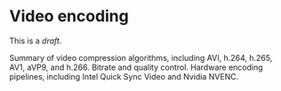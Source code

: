 # Video encoding

This is a _draft_.

Summary of video compression algorithms, including AVI, h.264, h.265, AV1, aVP9, and h.266.
Bitrate and quality control.
Hardware encoding pipelines, including Intel Quick Sync Video and Nvidia NVENC.
